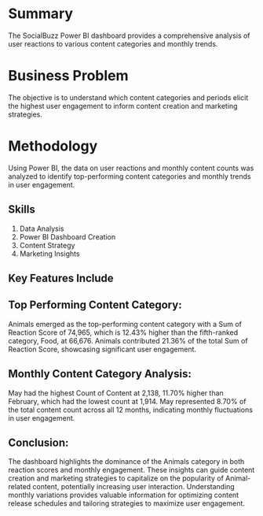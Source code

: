 # Summary
The SocialBuzz Power BI dashboard provides a comprehensive analysis of user reactions to various content categories and monthly trends.

# Business Problem
The objective is to understand which content categories and periods elicit the highest user engagement to inform content creation and marketing strategies.

# Methodology
Using Power BI, the data on user reactions and monthly content counts was analyzed to identify top-performing content categories and monthly trends in user engagement.

## Skills
1. Data Analysis
2. Power BI Dashboard Creation
3. Content Strategy
4. Marketing Insights

## Key Features Include

## Top Performing Content Category:

Animals emerged as the top-performing content category with a Sum of Reaction Score of 74,965, which is 12.43% higher than the fifth-ranked category, Food, at 66,676.
Animals contributed 21.36% of the total Sum of Reaction Score, showcasing significant user engagement.

## Monthly Content Category Analysis:

May had the highest Count of Content at 2,138, 11.70% higher than February, which had the lowest count at 1,914.
May represented 8.70% of the total content count across all 12 months, indicating monthly fluctuations in user engagement.

## Conclusion:

The dashboard highlights the dominance of the Animals category in both reaction scores and monthly engagement.
These insights can guide content creation and marketing strategies to capitalize on the popularity of Animal-related content, potentially increasing user interaction.
Understanding monthly variations provides valuable information for optimizing content release schedules and tailoring strategies to maximize user engagement.
